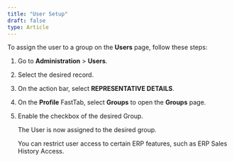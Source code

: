 ```yaml
---
title: "User Setup"
draft: false
type: Article
---
```


To assign the user to a group on the **Users** page, follow these steps:
1.	Go to **Administration** > **Users**.
2.	Select the desired record.
3.	On the action bar, select **REPRESENTATIVE DETAILS**.
4.	On the **Profile** FastTab, select **Groups** to open the **Groups** page.
5.	Enable the checkbox of the desired Group.

    The User is now assigned to the desired group.

    You can restrict user access to certain ERP features, such as ERP Sales History Access.
